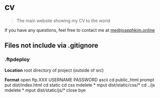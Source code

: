 # cv

> The main website showing my CV to the world

If you have any questions, feel free to contact me at me@josephkim.online

## Files not include via .gitignore

### .ftpdeploy

**Location** root directory of project (outside of src)

**Format**
open ftp.XXX
USERNAME
PASSWORD
ascii
cd public_html
prompt
put dist/index.html
cd static
cd css
mdelete *
mput dist/static/css/*
cd ../js
mdelete *
mput dist/static/js/*
close
bye
